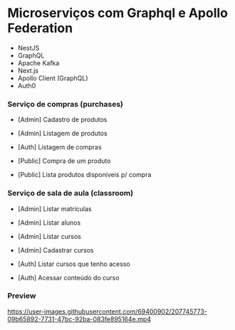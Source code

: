 # Microserviços com Graphql e Apollo Federation

- NestJS
- GraphQL
- Apache Kafka
- Next.js
- Apollo Client (GraphQL)
- Auth0

### Serviço de compras (purchases)

- [Admin] Cadastro de produtos
- [Admin] Listagem de produtos

- [Auth] Listagem de compras

- [Public] Compra de um produto
- [Public] Lista produtos disponíveis p/ compra

### Serviço de sala de aula (classroom)

- [Admin] Listar matrículas
- [Admin] Listar alunos
- [Admin] Listar cursos
- [Admin] Cadastrar cursos

- [Auth] Listar cursos que tenho acesso
- [Auth] Acessar conteúdo do curso

### Preview


https://user-images.githubusercontent.com/69400902/207745773-09b65892-7731-47bc-92ba-083fe895164e.mp4

